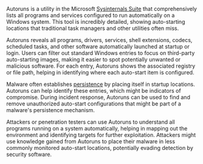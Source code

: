 Autoruns is a utility in the Microsoft [Sysinternals Suite](../tools/sysint.md) that comprehensively lists all programs and services configured to run automatically on a Windows system. This tool is incredibly detailed, showing auto-starting locations that traditional task managers and other utilities often miss.

Autoruns reveals all programs, drivers, services, shell extensions, codecs, scheduled tasks, and other software automatically launched at startup or login. Users can filter out standard Windows entries to focus on third-party auto-starting images, making it easier to spot potentially unwanted or malicious software. For each entry, Autoruns shows the associated registry or file path, helping in identifying where each auto-start item is configured.

Malware often establishes [persistence](../security/persist.md) by placing itself in startup locations. Autoruns can help identify these entries, which might be indicators of compromise. During incident response, Autoruns can be used to find and remove unauthorized auto-start configurations that might be part of a malware's persistence mechanism.

Attackers or penetration testers can use Autoruns to understand all programs running on a system automatically, helping in mapping out the environment and identifying targets for further exploitation. Attackers might use knowledge gained from Autoruns to place their malware in less commonly monitored auto-start locations, potentially evading detection by security software.

